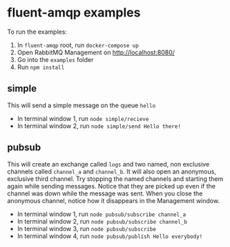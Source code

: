 # fluent-amqp examples

To run the examples:

  1. In `fluent-amqp` root, run `docker-compose up`
  2. Open RabbitMQ Management on [http://localhost:8080/](http://localhost:8080/)
  3. Go into the `examples` folder
  4. Run `npm install`

## simple

This will send a simple message on the queue `hello`

  * In terminal window 1, run `node simple/recieve`
  * In terminal window 2, run `node simple/send Hello there!`

## pubsub

This will create an exchange called `logs` and two named, non exclusive channels
called `channel_a` and `channel_b`. It will also open an anonymous, exclusive third
channel. Try stopping the named channels and starting them again while sending messages.
Notice that they are picked up even if the channel was down while the message was sent.
When you close the anonymous channel, notice how it disappears in the Management window.

  * In terminal window 1, run `node pubsub/subscribe channel_a`
  * In terminal window 2, run `node pubsub/subscribe channel_b`
  * In terminal window 3, run `node pubsub/subscribe`
  * In terminal window 4, run `node pubsub/publish Hello everybody!`
